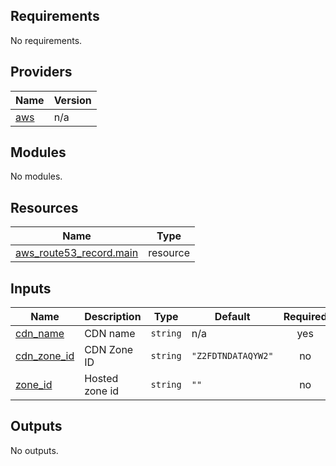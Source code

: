 <!-- BEGIN_TF_DOCS -->
## Requirements

No requirements.

## Providers

| Name | Version |
|------|---------|
| <a name="provider_aws"></a> [aws](#provider\_aws) | n/a |

## Modules

No modules.

## Resources

| Name | Type |
|------|------|
| [aws_route53_record.main](https://registry.terraform.io/providers/hashicorp/aws/latest/docs/resources/route53_record) | resource |

## Inputs

| Name | Description | Type | Default | Required |
|------|-------------|------|---------|:--------:|
| <a name="input_cdn_name"></a> [cdn\_name](#input\_cdn\_name) | CDN name | `string` | n/a | yes |
| <a name="input_cdn_zone_id"></a> [cdn\_zone\_id](#input\_cdn\_zone\_id) | CDN Zone ID | `string` | `"Z2FDTNDATAQYW2"` | no |
| <a name="input_zone_id"></a> [zone\_id](#input\_zone\_id) | Hosted zone id | `string` | `""` | no |

## Outputs

No outputs.
<!-- END_TF_DOCS -->